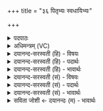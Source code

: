 +++
title = "३६ पितृभ्यः स्वधायिभ्यः"

+++
<details><summary>पदपाठः</summary>

पि॒तृभ्य॒ इति॑ पि॒तृऽभ्यः॑। स्व॒धा॒यिभ्य॒ इति॑ स्वधा॒यिऽभ्यः॑। स्व॒धा। नमः॑। पि॒ता॒म॒हेभ्यः॑। स्व॒धा॒यिभ्य॒ इति॑ स्वधा॒यिऽभ्यः॑। स्व॒धा। नमः॑। प्रपि॑तामहेभ्य॒ इति॒ प्रऽपि॑तामहेभ्यः। स्व॒धा॒यिभ्य॒ इति॑ स्वधा॒यिऽभ्यः॑। स्व॒धा। नमः॑। अक्ष॑न्। पि॒तरः॑। अमी॑मदन्त। पि॒तरः॑। अती॑तृपन्त। पि॒तरः॑। पित॑रः। शुन्ध॑ध्वम्। ३६।
</details>

<details><summary>अधिमन्त्रम् (VC)</summary>

- पितरो देवताः
- प्रजापतिर्ऋषिः
- निचृदष्टिः
- मध्यमः
</details>

<details><summary>दयानन्द-सरस्वती (हि) - विषयः</summary>

माता-पिता पुत्रादि को परस्पर कैसे वर्त्तना चाहिये, इस विषय का उपदेश अगले मन्त्र में किया है ॥
</details>

<details><summary>दयानन्द-सरस्वती (हि) - पदार्थः</summary>

पदार्थान्वयभाषाः -  हम पुत्र शिष्यादि मनुष्य (स्वधायिभ्यः) जिस स्वधा अन्न और जल को प्राप्त होने के स्वभाववाले (पितृभ्यः) ज्ञानियों को (स्वधा) अन्न देते और (नमः) सत्कार करते (स्वधायिभ्यः) बहुत अन्न को चाहनेवाले (पितामहेभ्यः) पिता के पिताओं को (स्वधा) सुन्दर अन्न देते तथा (नमः) सत्कार करते और (स्वधायिभ्यः) उत्तम अन्न के चाहनेवाले (प्रपितामहेभ्यः) पितामह के पिताओं को (स्वधा) अन्न देते और उनका (नमः) सत्कार करते हैं, वे हे (पितरः) पिता आदि ज्ञानियो ! आप लोग हमने अच्छे प्रकार बनाये हुये अन्न आदि का (अक्षन्) भोजन कीजिये। हे (पितरः) अध्यापक लोगो ! आप आनन्दित होके हम को (अमीमदन्त) आनन्दयुक्त कीजिये। हे (पितरः) उपदेशक लोगो ! आप तृप्त होकर हमको (अतीतृपन्त) तृप्त कीजिये। हे (पितरः) विद्वानो ! आप लोग शुद्ध होकर हमको (शुन्धध्वम्) शुद्ध कीजिये ॥३६ ॥
</details>

<details><summary>दयानन्द-सरस्वती (हि) - भावार्थः</summary>

भावार्थभाषाः -  हे पुत्र, शिष्य और पुत्रवधू आदि लोगो ! तुम उत्तम अन्नादि पदार्थों से पिता आदि वृद्धों का निरन्तर सत्कार किया करो तथा पितर लोग तुमको भी आनन्दित करें। जैसे माता-पितादि बाल्यावस्था में तुम्हारी सेवा करते हैं, वैसे ही तुम लोग वृद्धावस्था में उनकी सेवा यथावत् किया करो ॥३६ ॥
</details>

<details><summary>दयानन्द-सरस्वती (सं) - विषयः</summary>

पित्रपत्यादिभिरितरेतरं कथं वर्त्तितव्यमित्याह ॥
</details>

<details><summary>दयानन्द-सरस्वती (सं) - पदार्थः</summary>

पदार्थान्वयभाषाः -  अस्माभिः पुत्रशिष्यादिमनुष्यैर्येभ्यः स्वधायिभ्यः पितृभ्यः स्वधा नमः स्वधायिभ्यः पितामहेभ्यः स्वधा नमः स्वधायिभ्यः प्रपितामहेभ्यः स्वधा नमः क्रियते। हे पितरस्ते भवन्तोऽस्मत्सुसंस्कृतान्यन्नादीन्यक्षन्। हे पितरो ! यूयमानन्दिता भूत्वाऽस्मानमीमदन्त। हे पितरो ! यूयं तृप्ता भूत्वास्मानतीतृपन्त। हे पितरो ! यूयं शुद्धा भूत्वाऽस्मान् शुन्धध्वम् ॥३६ ॥
</details>

<details><summary>दयानन्द-सरस्वती (सं) - भावार्थः</summary>

भावार्थभाषाः -  हे पुत्रशिष्यस्नुषादयो जनाः ! यूयमुत्तमैरन्नादिभिः पित्रादीन् वृद्धान् सततं सत्कुरुत, पितरो युष्मानप्यानन्दयेयुः। यथा मातापित्रादयो बाल्यावस्थायां युष्मान् सेवन्ते, तथैव यूयं वृद्धावस्थायां तेषां सेवां यथावत् कुरुत ॥३६ ॥
</details>

<details><summary>सविता जोशी ← दयानन्दः (म) - भावार्थः</summary>

भावार्थभाषाः -  हे पुत्र-शिष्य व पुत्रवधूंनो ! उत्तम अन्न वगैरे पदार्थांनी तुम्ही सतत पिता इत्यादी वृद्धांचा सत्कार करा. पितरांनीही तुम्हाला आनंदित करावे. माता व पिता बाल्यावस्थेत जशी तुमची सेवा करतात तशी तुम्हीही वृद्धावस्थेत त्यांची यथा योग्य सेवा करा.
</details>